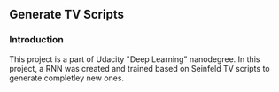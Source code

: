 ## Generate TV Scripts

### Introduction

This project is a part of Udacity "Deep Learning" nanodegree. In this project, a RNN was created and trained based on Seinfeld TV scripts to generate completley new ones.
